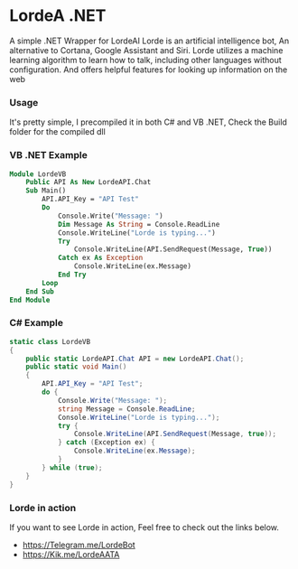 ﻿# LordeA .NET


A simple .NET Wrapper for LordeAI
Lorde is an artificial intelligence bot, An alternative to Cortana, Google Assistant and Siri. Lorde utilizes a machine learning algorithm to learn how to talk, including other languages without configuration. And offers helpful features for looking up information on the web

### Usage
It's pretty simple, I precompiled it in both C# and VB .NET, Check the Build folder for the compiled dll
### VB .NET Example
```vb
Module LordeVB
    Public API As New LordeAPI.Chat
    Sub Main()
        API.API_Key = "API Test"
        Do
            Console.Write("Message: ")
            Dim Message As String = Console.ReadLine
            Console.WriteLine("Lorde is typing...")
            Try
                Console.WriteLine(API.SendRequest(Message, True))
            Catch ex As Exception
                Console.WriteLine(ex.Message)
            End Try
        Loop
    End Sub
End Module
```
### C# Example
```csharp
static class LordeVB
{
    public static LordeAPI.Chat API = new LordeAPI.Chat();
    public static void Main()
    {
        API.API_Key = "API Test";
        do {
            Console.Write("Message: ");
            string Message = Console.ReadLine;
            Console.WriteLine("Lorde is typing...");
            try {
                Console.WriteLine(API.SendRequest(Message, true));
            } catch (Exception ex) {
                Console.WriteLine(ex.Message);
            }
        } while (true);
    }
}
```

### Lorde in action

If you want to see Lorde in action, Feel free to check out the links below.

* https://Telegram.me/LordeBot
* https://Kik.me/LordeAATA